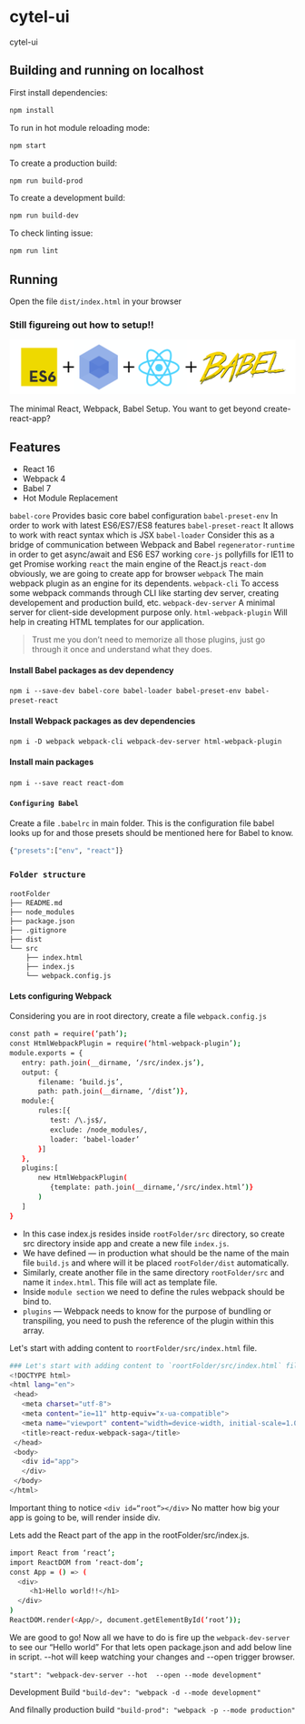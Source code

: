 # cytel-ui

cytel-ui

## Building and running on localhost

First install dependencies:

```sh
npm install
```

To run in hot module reloading mode:

```sh
npm start
```

To create a production build:

```sh
npm run build-prod
```

To create a development build:

```sh
npm run build-dev
```

To check linting issue:

```sh
npm run lint
```

## Running

Open the file `dist/index.html` in your browser

### Still figureing out how to setup!!

![Test Image 4](./src/assets/images/es6-webpack-react-babel.png)

The minimal React, Webpack, Babel Setup. You want to get beyond create-react-app?

## Features
* React 16
* Webpack 4
* Babel 7
* Hot Module Replacement

`babel-core` Provides basic core babel configuration
`babel-preset-env` In order to work with latest ES6/ES7/ES8 features
`babel-preset-react` It allows to work with react syntax which is JSX
`babel-loader` Consider this as a bridge of communication between Webpack and Babel
`regenerator-runtime` in order to get async/await and ES6 ES7 working
`core-js` pollyfills for IE11 to get Promise working
`react` the main engine of the React.js
`react-dom` obviously, we are going to create app for browser
`webpack` The main webpack plugin as an engine for its dependents.
`webpack-cli` To access some webpack commands through CLI like starting dev server, creating developement and production build, etc.
`webpack-dev-server` A minimal server for client-side development purpose only.
`html-webpack-plugin` Will help in creating HTML templates for our application.

>Trust me you don’t need to memorize all those plugins, just go through it once and understand what they does.

#### Install Babel packages as dev dependency
`npm i --save-dev babel-core babel-loader babel-preset-env babel-preset-react`

#### Install Webpack packages as dev dependencies
`npm i -D webpack webpack-cli webpack-dev-server html-webpack-plugin`

#### Install main packages
`npm i --save react react-dom`

#### `Configuring Babel`
Create a file `.babelrc` in main folder. This is the configuration file babel looks up for and those presets should be mentioned here for Babel to know.

```sh
{"presets":["env", "react"]}
```

### `Folder structure`
```
rootFolder
├── README.md
├── node_modules
├── package.json
├── .gitignore
├── dist
└── src
    ├── index.html
    ├── index.js
    └── webpack.config.js
```
#### Lets configuring Webpack
Considering you are in root directory, create a file `webpack.config.js` 

 ```sh
 const path = require(‘path’);
 const HtmlWebpackPlugin = require(‘html-webpack-plugin’);
 module.exports = {
    entry: path.join(__dirname, ‘/src/index.js’),
    output: {
        filename: ‘build.js’,
        path: path.join(__dirname, ‘/dist’)},
    module:{
        rules:[{
           test: /\.js$/,
           exclude: /node_modules/,
           loader: ‘babel-loader’
        }]
    },
    plugins:[
        new HtmlWebpackPlugin(
           {template: path.join(__dirname,‘/src/index.html’)}
        )
    ]
 }
```
- In this case index.js resides inside `rootFolder/src` directory, so create src directory inside app and create a new file `index.js`.
- We have defined — in production what should be the name of the main file `build.js` and where will it be placed `rootFolder/dist` automatically.
- Similarly, create another file in the same directory `rootFolder/src` and name it `index.html`. This file will act as template file.
- Inside `module section` we need to define the rules webpack should be bind to.
- `plugins` — Webpack needs to know for the purpose of bundling or transpiling, you need to push the reference of the plugin within this array.

Let's start with adding content to `roortFolder/src/index.html` file.

 ```sh
### Let's start with adding content to `roortFolder/src/index.html` file.
<!DOCTYPE html>
<html lang="en">
  <head>
    <meta charset="utf-8">
    <meta content="ie=11" http-equiv="x-ua-compatible">
    <meta name="viewport" content="width=device-width, initial-scale=1.0">
    <title>react-redux-webpack-saga</title>
  </head>
  <body>
    <div id="app">
    </div>
  </body>
</html>
```
Important thing to notice `<div id=”root”></div>` No matter how big your app is going to be, will render inside div.

Lets add the React part of the app in the rootFolder/src/index.js.

 ```sh
 import React from ‘react’;
 import ReactDOM from ‘react-dom’;
 const App = () => (
   <div>
      <h1>Hello world!!</h1>
   </div>
 )
 ReactDOM.render(<App/>, document.getElementById(‘root’));
 ```
We are good to go! Now all we have to do is fire up the `webpack-dev-server` to see our “Hello world” For that lets open package.json and add below line in script. --hot will keep watching your changes and --open trigger browser.

`"start": "webpack-dev-server --hot  --open --mode development"` 

Development Build
`"build-dev": "webpack -d --mode development"`

And filnally production build
`"build-prod": "webpack -p --mode production"`